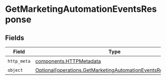 # GetMarketingAutomationEventsResponse


## Fields

| Field                                                                                                                                | Type                                                                                                                                 | Required                                                                                                                             | Description                                                                                                                          |
| ------------------------------------------------------------------------------------------------------------------------------------ | ------------------------------------------------------------------------------------------------------------------------------------ | ------------------------------------------------------------------------------------------------------------------------------------ | ------------------------------------------------------------------------------------------------------------------------------------ |
| `http_meta`                                                                                                                          | [components.HTTPMetadata](../../models/components/httpmetadata.md)                                                                   | :heavy_check_mark:                                                                                                                   | N/A                                                                                                                                  |
| `object`                                                                                                                             | [Optional[operations.GetMarketingAutomationEventsResponseBody]](../../models/operations/getmarketingautomationeventsresponsebody.md) | :heavy_minus_sign:                                                                                                                   | N/A                                                                                                                                  |